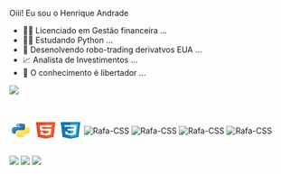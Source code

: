Oiii! Eu sou o Henrique Andrade

- 🧑‍🎓 Licenciado em Gestão financeira ...
- 🧑‍💻 Estudando Python ...
- 🤖 Desenolvendo robo-trading derivatvos EUA ...
- 📈 Analista de Investimentos ...
- 💸 O conhecimento é libertador ...

<picture>
  <source
    srcset="https://github-readme-stats.vercel.app/api?username=henrique-odm&show_icons=true&theme=dark"
    media="(prefers-color-scheme: dark)"
  />
  <source
    srcset="https://github-readme-stats.vercel.app/api?username=henrique-odm&show_icons=true"
    media="(prefers-color-scheme: light), (prefers-color-scheme: no-preference)"
  />
  <img src="https://github-readme-stats.vercel.app/api?henrique-odm&show_icons=true" />
</picture>

##

<div style="display: inline_block"><br>
  <img align="center" alt="Rafa-Python" height="30" width="40" src="https://raw.githubusercontent.com/devicons/devicon/master/icons/python/python-original.svg">
  <img align="center" alt="Rafa-HTML" height="30" width="40" src="https://raw.githubusercontent.com/devicons/devicon/master/icons/html5/html5-original.svg">
  <img align="center" alt="Rafa-CSS" height="30" width="40" src="https://raw.githubusercontent.com/devicons/devicon/master/icons/css3/css3-original.svg">
  <img align="center" alt="Rafa-CSS" height="30" width="40"<img src="https://devicon-website.vercel.app/api/mysql/original.svg"></img>
  <img align="center" alt="Rafa-CSS" height="30" width="40"<img src="https://devicon-website.vercel.app/api/selenium/original.svg"></img>
   <img align="center" alt="Rafa-CSS" height="30" width="40"<img src="https://devicon-website.vercel.app/api/sqlite/original.svg"></img>
  <img align="center" alt="Rafa-CSS" height="50" width="50"<img src="https://devicon-website.vercel.app/api/django/plain-wordmark.svg?color=%23B5CE16"></img>
</div>

##

<div> 
  <a href="https://instagram.com/henriqueandrade_odm" target="_blank"><img src="https://img.shields.io/badge/-Instagram-%23E4405F?style=for-the-badge&logo=instagram&logoColor=white" target="_blank"></a>
  <a href = "mailto:opcoesdomercado@gmail.com"><img src="https://img.shields.io/badge/-Gmail-%23333?style=for-the-badge&logo=gmail&logoColor=white" target="_blank"></a>
 <a href="https://www.linkedin.com/in/henrique-andrade-17119b303/" target="_blank"><img src="https://img.shields.io/badge/-LinkedIn-%230077B5?style=for-the-badge&logo=linkedin&logoColor=white" target="_blank"></a> 
  
</div>
